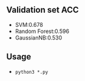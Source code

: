 ## Validation set ACC
*   SVM:0.678
*   Random Forest:0.596
*   GaussianNB:0.530

## Usage
*    `python3 *.py`
